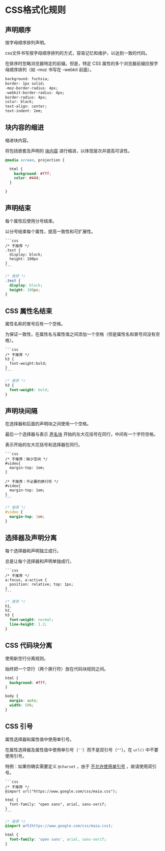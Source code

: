 # CSS格式化规则

## 声明顺序

按字母顺序排列声明。

css文件书写按字母顺序排列的方式，容易记忆和维护，以达到一致的代码。

在排序时忽略浏览器特定的前缀。但是，特定 CSS 属性的多个浏览器前缀应按字母顺序排列（如 -moz 书写在 -webkit 前面）。

```css
background: fuchsia;
border: 1px solid;
-moz-border-radius: 4px;
-webkit-border-radius: 4px;
border-radius: 4px;
color: black;
text-align: center;
text-indent: 2em;
```

## 块内容的缩进

缩进块内容。

将包括嵌套及声明的 [块内容](http://www.w3.org/TR/CSS21/syndata.html#block) 进行缩进，以体现层次并提高可读性。

```css
@media screen, projection {

  html {
    background: #fff;
    color: #444;
  }

}
```

## 声明结束 
   
每个属性后使用分号结束。

以分号结束每个属性，提高一致性和可扩展性。

````{warning}
```css
/* 不推荐 */
.test {
  display: block;
  height: 100px
}
```
````
```css
/* 推荐 */
.test {
  display: block;
  height: 100px;
}
```

## CSS 属性名结束  
   
属性名称的冒号后有一个空格。

为保证一致性，在属性名与属性值之间添加一个空格（但是属性名和冒号间没有空格）。

````{warning}
```css
/* 不推荐 */
h3 {
  font-weight:bold;
}
```
````
```css
/* 推荐 */
h3 {
  font-weight: bold;
}
```

## 声明块间隔
   
在选择器和后面的声明块之间使用一个空格。

最后一个选择器与表示 [声名块](http://www.w3.org/TR/CSS21/syndata.html#rule-sets) 开始的左大花括号在同行，中间有一个字符空格。
   
表示开始的左大花括号和选择器在同行。

````{warning}
```css
/* 不推荐：缺少空间 */
#video{
  margin-top: 1em;
}
  
/* 不推荐：不必要的换行符 */
#video{
  margin-top: 1em;
}
```
````
```css
/* 推荐 */
#video {
  margin-top: 1em;
}
```

## 选择器及声明分离  
   
每个选择器和声明独立成行。

总是让每个选择器和声明单独成行。

````{warning}
```css
/* 不推荐 */
a:focus, a:active {
  position: relative; top: 1px;
}
```
````
```css
/* 推荐 */
h1,
h2,
h3 {
  font-weight: normal;
  line-height: 1.2;
}
```

## CSS 代码块分离
   
使用新空行分离规则。

始终把一个空行（两个换行符）放在代码块规则之间。

```css
html {
  background: #fff;
}

body {
  margin: auto;
  width: 50%;
}
```

## CSS 引号

属性选择器和属性值中使用单引号。
   
在属性选择器及属性值中使用单引号（`''`）而不是双引号（`""`）。在 ``url()`` 中不要使用引号。

特例：如果你确实需要定义 ``@charset`` ，由于 [不允许使用单引号](http://www.w3.org/TR/CSS21/syndata.html#charset) ，故请使用双引号。

````{warning}
```css
/* 不推荐 */
@import url("https://www.google.com/css/maia.css");

html {
  font-family: "open sans", arial, sans-serif;
}
```
````
```css
/* 推荐 */
@import url(https://www.google.com/css/maia.css);

html {
  font-family: 'open sans', arial, sans-serif;
}
```